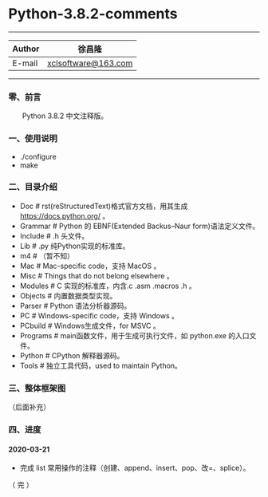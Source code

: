 Python-3.8.2-comments
===========================
****
	
|Author|徐昌隆|
|---|---
|E-mail|xclsoftware@163.com


****
### 零、前言
　　Python 3.8.2 中文注释版。
### 一、使用说明
   * ./configure
   * make
### 二、目录介绍
   * Doc         # rst(reStructuredText)格式官方文档，用其生成 https://docs.python.org/ 。
   * Grammar     # Python 的 EBNF(Extended Backus–Naur form)语法定义文件。
   * Include     # .h 头文件。
   * Lib         # .py 纯Python实现的标准库。
   * m4          # （暂不知）
   * Mac         # Mac-specific code，支持 MacOS 。
   * Misc        # Things that do not belong elsewhere 。
   * Modules     # C 实现的标准库，内含.c .asm .macros .h 。
   * Objects     # 内置数据类型实现。
   * Parser      # Python 语法分析器源码。
   * PC          # Windows-specific code，支持 Windows 。
   * PCbuild     # Windows生成文件，for MSVC 。
   * Programs    # main函数文件，用于生成可执行文件，如 python.exe 的入口文件。
   * Python      # CPython 解释器源码。
   * Tools       # 独立工具代码，used to maintain Python。
### 三、整体框架图
（后面补充）
### 四、进度
#### 2020-03-21
   * 完成 list 常用操作的注释（创建、append、insert、pop、改=、splice）。

（ 完 ）
